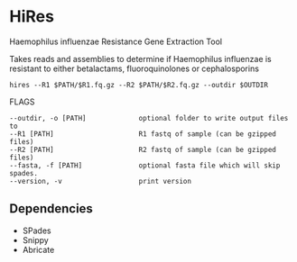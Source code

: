 # HiRes
Haemophilus influenzae Resistance Gene Extraction Tool

Takes reads and assemblies to determine if Haemophilus influenzae is resistant to either betalactams, fluoroquinolones or cephalosporins

```
hires --R1 $PATH/$R1.fq.gz --R2 $PATH/$R2.fq.gz --outdir $OUTDIR
```

FLAGS

```
--outdir, -o [PATH]             optional folder to write output files to
--R1 [PATH]                     R1 fastq of sample (can be gzipped files)
--R2 [PATH]                     R2 fastq of sample (can be gzipped files)
--fasta, -f [PATH]              optional fasta file which will skip spades.             
--version, -v                   print version
```

## Dependencies
- SPades
- Snippy
- Abricate
